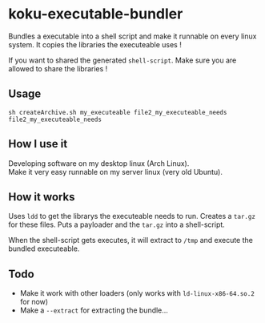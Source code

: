 koku-executable-bundler
=======================

Bundles a executable into a shell script and make it runnable on every linux system.
It copies the libraries the executeable uses !

If you want to shared the generated `shell-script`.
Make sure you are allowed to share the libraries !

Usage
-----
`sh createArchive.sh my_executeable file2_my_executeable_needs file2_my_executeable_needs`

How I use it
-----
Developing software on my desktop linux (Arch Linux).  
Make it very easy runnable on my server linux (very old Ubuntu).

How it works
------
Uses `ldd` to get the librarys the executeable needs to run.
Creates a `tar.gz` for these files.
Puts a payloader and the `tar.gz` into a shell-script.

When the shell-script gets executes,
it will extract to `/tmp` and execute the bundled executeable.

Todo
------
* Make it work with other loaders (only works with `ld-linux-x86-64.so.2` for now)
* Make a `--extract` for extracting the bundle...
